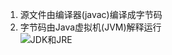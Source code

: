 1.	源文件由编译器(javac)编译成字节码  
2.	字节码由Java虚拟机(JVM)解释运行  
![JDK和JRE](https://github.com/ZhengyuanHan/CS/blob/main/img/JDK%E5%92%8CJRE.png)

